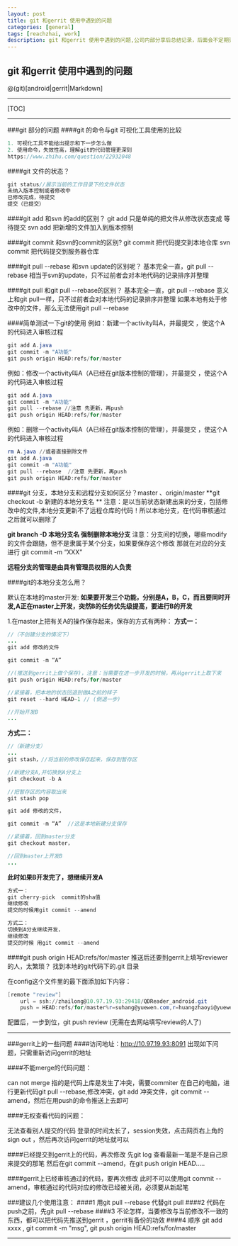 ```yaml
---
layout: post
title: git 和gerrit 使用中遇到的问题
categories: [general]
tags: [reachzhai, work]
description: git 和gerrit 使用中遇到的问题,公司内部分享后总结记录，后面会不定期更新，作为自己的笔记？……<阅读全文>
---
```

## git 和gerrit 使用中遇到的问题

@(git)[android|gerrit|Markdown]

-------------------
[TOC]

------
###git 部分的问题
####git 的命令与git 可视化工具使用的比较

``` java
1. 可视化工具不能给出提示和下一步怎么做
2. 使用命令，失效性高，理解git的代码管理更深刻
https://www.zhihu.com/question/22932048
```
 
####git 文件的状态？

``` java
git status//展示当前的工作目录下的文件状态
未纳入版本控制或者修改中  
已修改完成，待提交 
提交（已提交）
```


####git add  和svn 的add的区别？
git add 只是单纯的把文件从修改状态变成 等待提交
svn add  把新增的文件加入到版本控制


####git commit 和svn的commit的区别?
git commit 把代码提交到本地仓库
svn commit 把代码提交到服务器仓库


####git pull --rebase 和svn update的区别呢？
基本完全一直，git pull --rebase 相当于svn的update，只不过前者会对本地代码的记录排序并整理


####git pull 和git pull --rebase的区别？
基本完全一直，git pull --rebase 意义上和git pull一样，只不过前者会对本地代码的记录排序并整理
如果本地有处于修改中的文件，那么无法使用git pull --rebase


####简单测试一下git的使用
例如：新建一个activity叫A，并最提交 ，使这个A的代码进入审核过程

```powershell
git add A.java 
git commit -m "A功能"
git push origin HEAD:refs/for/master
```

例如：修改一个activity叫A（A已经在git版本控制的管理），并最提交 ，使这个A的代码进入审核过程
``` powershell
git add A.java 
git commit -m "A功能"
git pull --rebase //注意 先更新，再push
git push origin HEAD:refs/for/master
```
例如：删除一个activity叫A（A已经在git版本控制的管理），并最提交 ，使这个A的代码进入审核过程
``` powershell
rm A.java //或者直接删除文件
git add A.java 
git commit -m "A功能"
git pull --rebase  //注意 先更新，再push
git push origin HEAD:refs/for/master
```

####git 分支，本地分支和远程分支如何区分？master 、origin/master
 **git checkout -b  新建的本地分支名 **
注意：是以当前状态新建出来的分支，包括修改中的文件,本地分支更新不了远程仓库的代码！所以本地分支，在代码审核通过之后就可以删除了

**git branch -D 本地分支名  强制删除本地分支**
注意：分支间的切换，哪些modify的文件会跟随，但不是隶属于某个分支，如果要保存这个修改 那就在对应的分支进行 git commit -m “XXX”

**远程分支的管理是由具有管理员权限的人负责**



####git的本地分支怎么用？

默认在本地的master开发:
**如果要开发三个功能，分别是A，B，C，而且要同时开发,A正在master上开发，突然B的任务优先级提高，要进行B的开发**

1.在master上把有关A的操作保存起来，保存的方式有两种：
**方式一：**
``` java
//（不创建分支的情况下）
...
git add 修改的文件

git commit -m “A”

//(推送到gerrit上做个保存)，注意：当需要在进一步开发的时候，再从gerrit上取下来
git push origin HEAD:refs/for/master 

//紧接着，把本地的状态回退到做A之前的样子 
git reset --hard HEAD~1 // (倒退一步)

//开始开发B
...
```
**方式二：**
```java
//（新建分支）
...
git stash，//将当前的修改保存起来，保存到暂存区

//新建分支A,并切换到A分支上
git checkout -b A

//把暂存区的内容取出来
git stash pop

git add 修改的文件，

git commit -m “A”  //这是本地新建分支保存

//紧接着，回到master分支
git checkout master，

//回到master上开发B
...
```

**此时如果B开发完了，想继续开发A**

```java
方式一：
git cherry-pick  commit的sha值 
继续修改
提交的时候用git commit --amend

方式二：
切换到A分支继续开发，
继续修改
提交的时候 用git commit --amend
```


####git push origin HEAD:refs/for/master 推送后还要到gerrit上填写reviewer的人，太繁琐？
找到本地的git代码下的.git 目录
 
在config这个文件里的最下面添加如下内容：

```powershell
[remote "review"]
	url = ssh://zhailong@10.97.19.93:29418/QDReader_android.git
	push = HEAD:refs/for/master%r=suhang@yuewen.com,r=huangzhaoyi@yuewen.com
```

配置后，一步到位，git push review (无需在去网站填写review的人了)

-------
###gerrit上的一些问题
####访问地址：http://10.97.19.93:8091   出现如下问题，只需重新访问gerrit的地址



####不能merge的代码问题：

can not merge
指的是代码上库是发生了冲突，需要commiter 在自己的电脑，进行更新代码git pull --rebase,修改冲突，git add 冲突文件，git commit --amend，然后在用push的命令推送上去即可



####无权查看代码的问题：

无法查看别人提交的代码
登录的时间太长了，session失效，点击网页右上角的sign out ，然后再次访问gerrit的地址就可以




####已经提交到gerrit上的代码，再次修改
先git log 查看最新一笔是不是自己原来提交的那笔
然后在git commit --amend，在git push origin HEAD.....

####gerrit上已经审核通过的代码，要再次修改
此时不可以使用git commit --amend，审核通过的代码对应的修改已经被关闭，必须要从新起笔


###建议几个使用注意：
####1 用git pull --rebase 代替git pull
####2 代码在push之前，先git pull --rebase
####3 不论怎样，当要修改与当前修改不一致的东西，都可以把代码先推送到gerrit ，gerrit有备份的功效
####4 顺序 git add xxxx , git commit -m "msg", git push origin HEAD:refs/for/master

------



